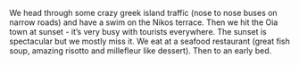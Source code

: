 We head through some crazy greek island traffic (nose to nose buses on narrow roads) and have a swim on the Nikos terrace. Then we hit the Oia town at sunset - it’s very busy with tourists everywhere. The sunset is spectacular but we mostly miss it. We eat at a seafood restaurant (great fish soup, amazing risotto and millefleur like dessert). Then to an early bed.
